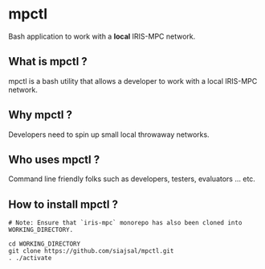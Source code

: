 mpctl
===============

Bash application to work with a **local** IRIS-MPC network.

What is mpctl ?
--------------------------------------

mpctl is a bash utility that allows a developer to work with a local IRIS-MPC network.

Why mpctl ?
--------------------------------------

Developers need to spin up small local throwaway networks.

Who uses mpctl ?
--------------------------------------

Command line friendly folks such as developers, testers, evaluators ... etc.

How to install mpctl ?
--------------------------------------

```
# Note: Ensure that `iris-mpc` monorepo has also been cloned into WORKING_DIRECTORY.

cd WORKING_DIRECTORY
git clone https://github.com/siajsal/mpctl.git
. ./activate
```
